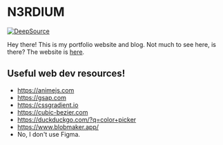 # N3RDIUM
[![DeepSource](https://app.deepsource.com/gh/N3RDIUM/n3rdium.dev.svg/?label=active+issues&show_trend=true&token=Kp76vGLfKhqq3IwLLKq4oVu3)](https://app.deepsource.com/gh/N3RDIUM/n3rdium.dev/?ref=repository-badge)

Hey there! This is my portfolio website and blog. Not much to see here, is there?
The website is [here](https://n3rdium.dev).

## Useful web dev resources!
- https://animejs.com
- https://gsap.com
- https://cssgradient.io
- https://cubic-bezier.com
- https://duckduckgo.com/?q=color+picker
- https://www.blobmaker.app/
- No, I don't use Figma.
